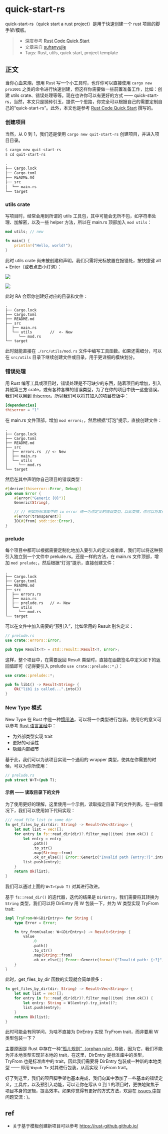 # quick-start-rs 
quick-start-rs（quick start a rust project）是用于快速创建一个 rust 项目的脚手架/模版。

>* 深度参考 [Rust Code Quick Start](https://www.youtube.com/watch?v=oxx7MmN4Ib0)
>* 文章来自 [suhanyujie](https://github.com/suhanyujie/quick-start-rs)
>* Tags: Rust, utils, quick start, project template

## 正文
当你心血来潮，想用 Rust 写一个小工具时，也许你可以直接使用 `cargo new pro1001` 之类的命令进行快速创建，但这样你需要做一些前置准备工作，比如：创建 utils crate、错误处理等等。现在也许你可以有更好的方式 —— quick-start-rs，当然，本文只是抛砖引玉，提供一个思路，你完全可以根据自己的需要定制自己的“quick-start-rs”。此外，本文也是参考 [Rust Code Quick Start](https://www.youtube.com/watch?v=oxx7MmN4Ib0) 撰写的。

### 创建项目
当然，从 0 到 1，我们还是使用 `cargo new quit-start-rs` 创建项目，并进入项目目录。

```rust
$ cargo new quit-start-rs
$ cd quit-start-rs

.
├── Cargo.lock
├── Cargo.toml
├── README.md
├── src
│  └── main.rs
└── target
```

### utils crate
写项目时，经常会用到所谓的 utils 工具包，其中可能会无所不包，如字符串处理、加解密，以及一些 helper 方法，所以在 main.rs 顶部加入 `mod utils`：

```rust
mod utils; // new

fn main() {
    println!("Hello, world!");
}
```

此时 utils crate 尚未被创建和声明，我们只需将光标放置在报错处，按快捷键 alt + Enter（或者点击小灯泡）：

![](./docs/images/mod-tips2.png)

![](./docs/images/mod-tips1.png)

此时 RA 会帮你创建好对应的目录和文件：

```
.
├── Cargo.lock
├── Cargo.toml
├── README.md
├── src
│  ├── main.rs
│  └── utils        //  <- New
│     └── mod.rs
└── target
```

此时就能直接在 `./src/utils/mod.rs` 文件中编写工具函数。如果还需细分，可以在 `src/utils` 目录下继续创建文件或目录，用于更详细的模块划分。

### 错误处理
用 Rust 编写工具或项目时，错误处理是不可缺少的东西，随着项目的增加，引入其他第三方 crate，或有各种各样的错误类型，为了在你的项目中统一这些错误，我们可以用到 [thiserror](https://crates.io/crates/thiserror)。所以我们可以将其加入的项目模版中：

```toml
[dependencies]
thiserror = "1"
```

在 main.rs 文件顶部，增加 `mod errors;`，然后根据“灯泡”提示，直接创建文件：

```
.
├── Cargo.lock
├── Cargo.toml
├── README.md
├── src
│  ├── errors.rs  // <- New
│  ├── main.rs
│  └── utils
│     └── mod.rs
└── target
```

然后在其中声明你自己项目的错误类型：

```rust
#[derive(thiserror::Error, Debug)]
pub enum Error {
    #[error("Generic {0}")]
    Generic(String),

    // // 例如将标准库中的 io error 统一为你定义的错误类型。以此类推，你可以将其他库中的错误统一为你声明的错误类型。
    #[error(transparent)]
    IO(#[from] std::io::Error), 
}
```

### prelude
每个项目中都可以根据需要定制化地加入要引入的定义或者库，我们可以将这种预引入独立到一个文件中 prelude.rs。还是一样的方法，在 main.rs 文件顶部，增加 `mod prelude;`，然后根据“灯泡”提示，直接创建文件：

```
.
├── Cargo.lock
├── Cargo.toml
├── README.md
├── src
│  ├── errors.rs 
│  ├── main.rs  
│  ├── prelude.rs   // <- New
│  └── utils
│     └── mod.rs
└── target
```

可以在文件中加入需要的“预引入”，比如常用的 Result 别名定义：

```rust
// prelude.rs
use crate::errors::Error;

pub type Result<T> = std::result::Result<T, Error>;
```

这样，整个项目中，在需要返回 Result 类型时，直接在函数签名中定义如下的返回值即可（记得要引入 prelude `use crate::prelude::*;`）：

```rust
use crate::prelude::*;

pub fn lib1() -> Result<String> {
    Ok("lib1 is called...".into())
}
```

### New Type 模式
New Type 在 Rust 中是一种[惯用法](https://doc.rust-lang.org/rust-by-example/generics/new_types.html#new-type-idiom)，可以将一个类型进行包装。使用它的意义可以参考 [Rust 语言圣经](https://course.rs/advance/into-types/custom-type.html#newtype)中：
* 为外部类型实现 trait
* 更好的可读性
* 隐藏内部细节

基于此，我们可以为该项目实现一个通用的 wrapper 类型，使其在你需要的时候，可以为你所使用：

```rust
// prelude.rs
pub struct W<T>(pub T);
```

#### 示例 —— 读取目录下的文件
为了使用更好的理解，这里使用一个示例，读取指定目录下的文件列表。在一般情况下，我们可以使用如下代码实现：

```rust
/// read file list in some dir
fn get_files_by_dir(dir: String) -> Result<Vec<String>> {
    let mut list = vec![];
    for entry in fs::read_dir(dir)?.filter_map(|item| item.ok()) {
        let entry = entry
            .path()
            .to_str()
            .map(String::from)
            .ok_or_else(|| Error::Generic("Invalid path {entry:?}".into()))?;
        list.push(entry);
    }
    return Ok(list);
}
```

我们可以通过上面的 `W<T>(pub T)` 对其进行改进。


基于 `fs::read_dir()` 的迭代器，迭代的结果是 `DirEntry`，我们需要将其转换为 `String` 类型，我们可以将 DirEntry 用 W 包装一下，并为 W 类型实现 TryFrom trait:

```rust
impl TryFrom<W<&DirEntry>> for String {
    type Error = Error;

    fn try_from(value: W<&DirEntry>) -> Result<String> {
        value
            .0
            .path()
            .to_str()
            .map(String::from)
            .ok_or_else(|| Error::Generic(format!("Invalid path: {:?}", value.0)))
    }
}
```

此时，get_files_by_dir 函数的实现就会简单很多：

```rust
fn get_files_by_dir(dir: String) -> Result<Vec<String>> {
    let mut list = vec![];
    for entry in fs::read_dir(dir)?.filter_map(|item| item.ok()) {
        let entry: String = W(&entry).try_into()?;
        list.push(entry);
    }
    return Ok(list);
}
```

此时可能会有同学问，为啥不直接为 DirEntry 实现 TryFrom trait，而非要用 W 类型包装一下？

主要原因是 Rust 中存在一种[“孤儿规则”（orphan rule）](https://doc.rust-lang.org/book/ch19-03-advanced-traits.html?highlight=orphan%20rule#using-the-newtype-pattern-to-implement-external-traits-on-external-types)导致，因为它，我们不能为非本地类型实现非本地的 trait，在这里，DirEntry 是标准库中的类型，TryFrom 也是标准库中的 trait，因此我们需要将 DirEntry 包装成一种新的本地类型 —— 即用 `W<pub T>` 对其进行包装，从而实现 TryFrom trait。

好了到这里，我们的项目脚手架也基本完成，我们向其中添加了一些基本的错误定义，工具库，以及预引入功能，可以让你在写从 0 到 1 的项目时，更快地聚焦于项目本身的逻辑，提高效率。如果你觉得有更好的方式方法，欢迎在 [issues 中](https://github.com/suhanyujie/article-transfer-rs/issues)提问题交流 : )。

## ref
* 关于基于模板创建新项目可以参考 https://rust-github.github.io/
